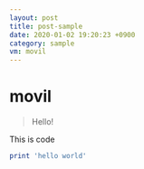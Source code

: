 ```yaml
---
layout: post
title: post-sample
date: 2020-01-02 19:20:23 +0900
category: sample
vm: movil
---
```

# movil
> Hello!

This is code
```ruby
print 'hello world'
```